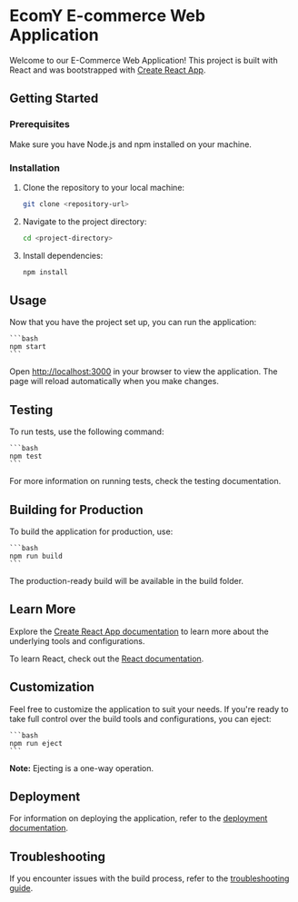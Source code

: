 # EcomY E-commerce Web Application

Welcome to our E-Commerce Web Application! This project is built with React and was bootstrapped with [Create React App](https://github.com/facebook/create-react-app).

## Getting Started

### Prerequisites

Make sure you have Node.js and npm installed on your machine.

### Installation

1. Clone the repository to your local machine:

    ```bash
    git clone <repository-url>
    ```

2. Navigate to the project directory:

    ```bash
    cd <project-directory>
    ```

3. Install dependencies:

    ```bash
    npm install
    ```

## Usage

Now that you have the project set up, you can run the application:

    ```bash
    npm start
    ```

Open [http://localhost:3000](http://localhost:3000) in your browser to view the application. The page will reload automatically when you make changes.

## Testing

To run tests, use the following command:

    ```bash
    npm test
    ```

For more information on running tests, check the testing documentation.

## Building for Production

To build the application for production, use:

    ```bash
    npm run build
    ```

The production-ready build will be available in the build folder.

## Learn More

Explore the [Create React App documentation](https://facebook.github.io/create-react-app/docs/getting-started) to learn more about the underlying tools and configurations.

To learn React, check out the [React documentation](https://reactjs.org/).

## Customization

Feel free to customize the application to suit your needs. If you're ready to take full control over the build tools and configurations, you can eject:

    ```bash
    npm run eject
    ```

**Note:** Ejecting is a one-way operation.

## Deployment

For information on deploying the application, refer to the [deployment documentation](https://facebook.github.io/create-react-app/docs/deployment).

## Troubleshooting

If you encounter issues with the build process, refer to the [troubleshooting guide](https://facebook.github.io/create-react-app/docs/troubleshooting#npm-run-build-fails-to-minify).
